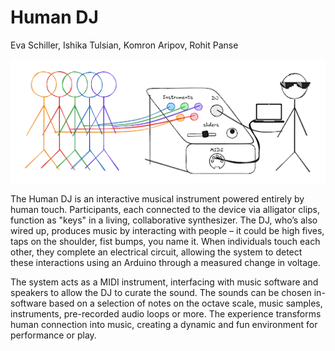 # Human DJ

Eva Schiller, Ishika Tulsian, Komron Aripov, Rohit Panse

![Human DJ](docs/banner.png)

The Human DJ is an interactive musical instrument powered entirely by human touch. Participants, each connected to the device via alligator clips, function as "keys" in a living, collaborative synthesizer. The DJ, who’s also wired up, produces music by interacting with people – it could be high fives, taps on the shoulder, fist bumps, you name it. When individuals touch each other, they complete an electrical circuit, allowing the system to detect these interactions using an Arduino through a measured change in voltage.

The system acts as a MIDI instrument, interfacing with music software and speakers to allow the DJ to curate the sound. The sounds can be chosen in-software based on a selection of notes on the octave scale, music samples, instruments, pre-recorded audio loops or more. The experience transforms human connection into music, creating a dynamic and fun environment for performance or play.



